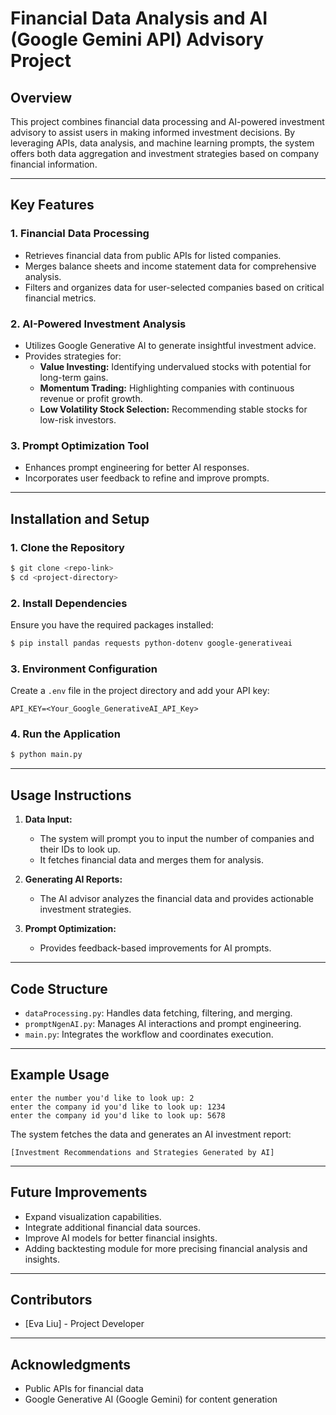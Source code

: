 # Financial Data Analysis and AI (Google Gemini API) Advisory Project

## Overview
This project combines financial data processing and AI-powered investment advisory to assist users in making informed investment decisions. By leveraging APIs, data analysis, and machine learning prompts, the system offers both data aggregation and investment strategies based on company financial information.

---

## Key Features

### 1. **Financial Data Processing**
- Retrieves financial data from public APIs for listed companies.
- Merges balance sheets and income statement data for comprehensive analysis.
- Filters and organizes data for user-selected companies based on critical financial metrics.

### 2. **AI-Powered Investment Analysis**
- Utilizes Google Generative AI to generate insightful investment advice.
- Provides strategies for:
  - **Value Investing:** Identifying undervalued stocks with potential for long-term gains.
  - **Momentum Trading:** Highlighting companies with continuous revenue or profit growth.
  - **Low Volatility Stock Selection:** Recommending stable stocks for low-risk investors.

### 3. **Prompt Optimization Tool**
- Enhances prompt engineering for better AI responses.
- Incorporates user feedback to refine and improve prompts.

---

## Installation and Setup

### 1. **Clone the Repository**
```bash
$ git clone <repo-link>
$ cd <project-directory>
```

### 2. **Install Dependencies**
Ensure you have the required packages installed:
```bash
$ pip install pandas requests python-dotenv google-generativeai
```

### 3. **Environment Configuration**
Create a `.env` file in the project directory and add your API key:
```
API_KEY=<Your_Google_GenerativeAI_API_Key>
```

### 4. **Run the Application**
```bash
$ python main.py
```

---

## Usage Instructions

1. **Data Input:**
   - The system will prompt you to input the number of companies and their IDs to look up.
   - It fetches financial data and merges them for analysis.

2. **Generating AI Reports:**
   - The AI advisor analyzes the financial data and provides actionable investment strategies.

3. **Prompt Optimization:**
   - Provides feedback-based improvements for AI prompts.

---

## Code Structure
- `dataProcessing.py`: Handles data fetching, filtering, and merging.
- `promptNgenAI.py`: Manages AI interactions and prompt engineering.
- `main.py`: Integrates the workflow and coordinates execution.

---

## Example Usage
```
enter the number you'd like to look up: 2
enter the company id you'd like to look up: 1234
enter the company id you'd like to look up: 5678
```
The system fetches the data and generates an AI investment report:
```
[Investment Recommendations and Strategies Generated by AI]
```

---

## Future Improvements
- Expand visualization capabilities.
- Integrate additional financial data sources.
- Improve AI models for better financial insights.
- Adding backtesting module for more precising financial analysis and insights.

---

## Contributors
- [Eva Liu] - Project Developer

---

## Acknowledgments
- Public APIs for financial data
- Google Generative AI (Google Gemini) for content generation

